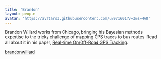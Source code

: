 ```yaml
---
title: 'Brandon'
layout: people
avatar: 'https://avatars3.githubusercontent.com/u/971601?v=3&s=460'
---
```


Brandon Willard works from Chicago, bringing his Bayesian methods expertise to the tricky challenge of mapping GPS traces to bus routes. Read all about it in his paper, <a href="https://arxiv.org/abs/1303.1883">Real-time On/Oﬀ-Road GPS Tracking</a>.

<a href="https://github.com/brandonwillard"><span class="octicon octicon-mark-github"> brandonwillard</span></a> 
